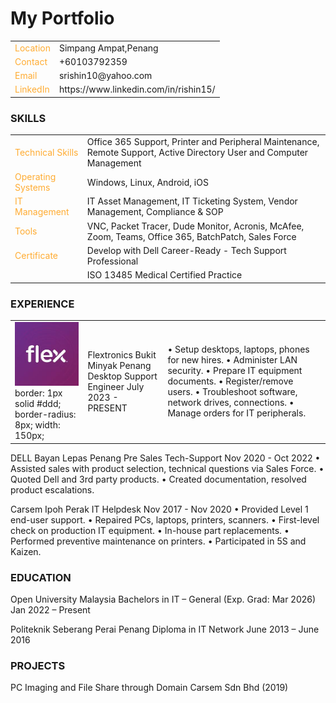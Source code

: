 # My Portfolio

<table>
<tr>
<td style="color:#ffac33;">Location</td>
<td>Simpang Ampat,Penang</td>
</tr>

<tr>
<td style="color:#ffac33;">Contact</td>
<td>+60103792359</td>
</tr>

<tr>
<td style="color:#ffac33;">Email</td>
<td>srishin10@yahoo.com</td>
</tr>

<tr>
<td style="color:#ffac33;">LinkedIn</td>
<td>https://www.linkedin.com/in/rishin15/</td>
</tr>

</table>

### SKILLS
<table>
<tr>
<td style="color:#ffac33;">Technical Skills</td>
<td>Office 365 Support, Printer and Peripheral Maintenance, Remote Support, Active Directory User and Computer Management</td>
</tr>

<tr>
<td style="color:#ffac33;">Operating Systems</td>
<td>Windows, Linux, Android, iOS</td>
</tr>

<tr>
<td style="color:#ffac33;">IT Management</td>
<td>IT Asset Management, IT Ticketing System, Vendor Management, Compliance & SOP</td>
</tr>

<tr>
<td style="color:#ffac33;">Tools</td>
<td>VNC, Packet Tracer, Dude Monitor, Acronis, McAfee, Zoom, Teams, Office 365, BatchPatch, Sales Force</td>
</tr>

<tr>
<td style="color:#ffac33;">Certificate</td>
<td>Develop with Dell Career-Ready - Tech Support Professional</td>
</tr>

<tr>
<td></td>
<td>ISO 13485 Medical Certified Practice</td>
</tr>





</table>

### EXPERIENCE
<table>
<tr>  
  <td><img src="/img/flex.jpg" alt="Flex">
  border: 1px solid #ddd;
  border-radius: 8px;
  width: 150px; </td>
  <td>Flextronics Bukit Minyak Penang
Desktop Support Engineer
July 2023 - PRESENT</td>

<td>
• Setup desktops, laptops, phones for new hires.
• Administer LAN security.
• Prepare IT equipment documents.
• Register/remove users.
• Troubleshoot software, network drives, connections.
• Manage orders for IT peripherals.
</td>
<td></td>




</table>

DELL Bayan Lepas Penang
Pre Sales Tech-Support
Nov 2020 - Oct 2022
• Assisted sales with product selection, technical questions via Sales Force.
• Quoted Dell and 3rd party products.
• Created documentation, resolved product escalations.


Carsem Ipoh Perak
IT Helpdesk
Nov 2017 - Nov 2020
• Provided Level 1 end-user support.
• Repaired PCs, laptops, printers, scanners.
• First-level check on production IT equipment.
• In-house part replacements.
• Performed preventive maintenance on printers.
• Participated in 5S and Kaizen.


### EDUCATION
Open University Malaysia
Bachelors in IT – General (Exp. Grad: Mar 2026)
Jan 2022 – Present


Politeknik Seberang Perai Penang
Diploma in IT Network
June 2013 – June 2016


### PROJECTS
PC Imaging and File Share through Domain
Carsem Sdn Bhd (2019)

